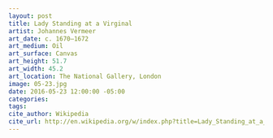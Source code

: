 ```yaml
---
layout: post
title: Lady Standing at a Virginal
artist: Johannes Vermeer
art_date: c. 1670–1672
art_medium: Oil
art_surface: Canvas
art_height: 51.7
art_width: 45.2
art_location: The National Gallery, London
image: 05-23.jpg
date: 2016-05-23 12:00:00 -05:00
categories:
tags:
cite_author: Wikipedia
cite_url: http://en.wikipedia.org/w/index.php?title=Lady_Standing_at_a_Virginal&oldid=600756915
---
```

